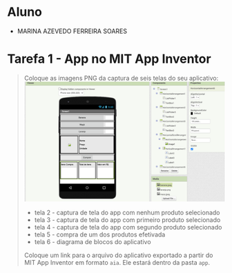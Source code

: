 # Aluno
* MARINA AZEVEDO FERREIRA SOARES 

# Tarefa 1 - App no MIT App Inventor

> Coloque as imagens PNG da captura de seis telas do seu aplicativo:
![tela 1 - captura da tela completa de design de interface]( https://github.com/mazevedofs/component2learn/blob/master/labs/2021/03-mvc/solucoes/marina_azevedo_ex150301/images/ex1/tela1.png)
> * tela 2 - captura de tela do app com nenhum produto selecionado
> * tela 3 - captura de tela do app com primeiro produto selecionado
> * tela 4 - captura de tela do app com segundo produto selecionado
> * tela 5 - compra de um dos produtos efetivada
> * tela 6 - diagrama de blocos do aplicativo
>
> Coloque um link para o arquivo do aplicativo exportado a partir do MIT App Inventor em formato `aia`. Ele estará dentro da pasta `app`.
